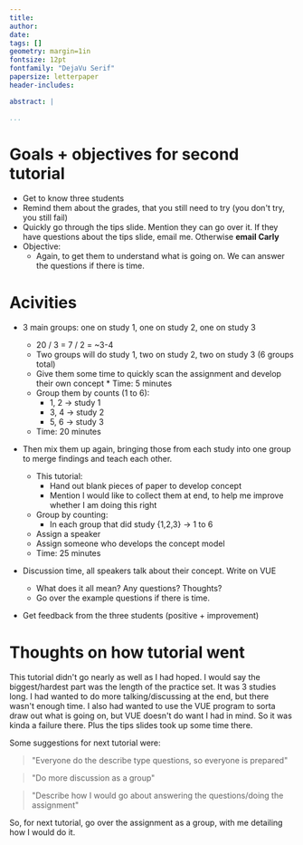 ```yaml
---
title:
author: 
date: 
tags: []
geometry: margin=1in
fontsize: 12pt
fontfamily: "DejaVu Serif"
papersize: letterpaper
header-includes:

abstract: |

...
```


# Goals + objectives for second tutorial #
  
* Get to know three students
* Remind them about the grades, that you still need to try (you don't
  try, you still fail)
* Quickly go through the tips slide. Mention they can go over it. If
  they have questions about the tips slide, email me. Otherwise
  **email Carly**
* Objective:
    * Again, to get them to understand what is going on. We can answer
      the questions if there is time.

# Acivities #

* 3 main groups: one on study 1, one on study 2, one on study 3
    * 20 / 3 = 7 / 2 = ~3-4
    * Two groups will do study 1, two on study 2, two on study 3 (6
      groups total)
    * Give them some time to quickly scan the assignment and develop
      their own concept
          * Time: 5 minutes
    * Group them by counts (1 to 6): 
        * 1, 2 -> study 1
        * 3, 4 -> study 2
        * 5, 6 -> study 3
    * Time: 20 minutes

* Then mix them up again, bringing those from each study into one
  group to merge findings and teach each other.
    * This tutorial:
        * Hand out blank pieces of paper to develop concept
        * Mention I would like to collect them at end, to help me
          improve whether I am doing this right
    * Group by counting:
        * In each group that did study {1,2,3} -> 1 to 6
    * Assign a speaker
    * Assign someone who develops the concept model
    * Time: 25 minutes
    
* Discussion time, all speakers talk about their concept. Write on
  VUE
    * What does it all mean? Any questions? Thoughts?
    * Go over the example questions if there is time.

* Get feedback from the three students (positive + improvement)

# Thoughts on how tutorial went #

This tutorial didn't go nearly as well as I had hoped. I would say the
biggest/hardest part was the length of the practice set. It was 3
studies long. I had wanted to do more talking/discussing at the end,
but there wasn't enough time. I also had wanted to use the VUE program
to sorta draw out what is going on, but VUE doesn't do want I had in
mind. So it was kinda a failure there. Plus the tips slides took up
some time there.

Some suggestions for next tutorial were:

> "Everyone do the describe type questions, so everyone is prepared"

> "Do more discussion as a group"

> "Describe how I would go about answering the questions/doing the
> assignment"

So, for next tutorial, go over the assignment as a group, with me
detailing how I would do it.

